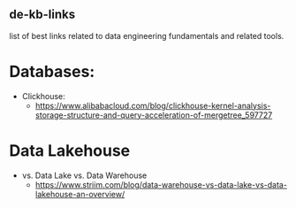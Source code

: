 ## de-kb-links
list of best links related to data engineering fundamentals and related tools. 

# Databases: 
  * Clickhouse: 
    - https://www.alibabacloud.com/blog/clickhouse-kernel-analysis-storage-structure-and-query-acceleration-of-mergetree_597727

# Data Lakehouse
  * vs. Data Lake vs. Data Warehouse
    - https://www.striim.com/blog/data-warehouse-vs-data-lake-vs-data-lakehouse-an-overview/
